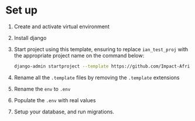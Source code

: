 # Set up

1. Create and activate virtual environment
2. Install django
3. Start project using this template, ensuring to replace `ian_test_proj` with the appropriate project name on the command below:

    ```bash
    django-admin startproject --template https://github.com/Impact-Africa-Network/ian-django-template/archive/main.zip ian_test_proj .
    ```
4. Rename all the `.template` files by removing the `.template` extensions

5. Rename the `env` to `.env`

6. Populate the `.env` with real values

7. Setup your database, and run migrations.
